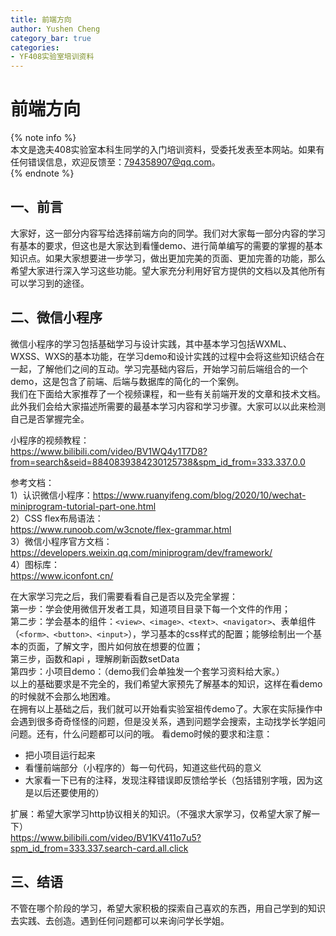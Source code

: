 ```yaml
---
title: 前端方向
author: Yushen Cheng
category_bar: true
categories: 
- YF408实验室培训资料
---
```

# 前端方向
{% note info %}  
本文是逸夫408实验室本科生同学的入门培训资料，受委托发表至本网站。如果有任何错误信息，欢迎反馈至：794358907@qq.com。  
{% endnote %}  

## 一、前言  
大家好，这一部分内容写给选择前端方向的同学。我们对大家每一部分内容的学习有基本的要求，但这也是大家达到看懂demo、进行简单编写的需要的掌握的基本知识点。如果大家想要进一步学习，做出更加完美的页面、更加完善的功能，那么希望大家进行深入学习这些功能。望大家充分利用好官方提供的文档以及其他所有可以学习到的途径。  


## 二、微信小程序
微信小程序的学习包括基础学习与设计实践，其中基本学习包括WXML、WXSS、WXS的基本功能，在学习demo和设计实践的过程中会将这些知识结合在一起，了解他们之间的互动。学习完基础内容后，开始学习前后端组合的一个demo，这是包含了前端、后端与数据库的简化的一个案例。  
我们在下面给大家推荐了一个视频课程，和一些有关前端开发的文章和技术文档。此外我们会给大家描述所需要的最基本学习内容和学习步骤。大家可以以此来检测自己是否掌握完全。  

小程序的视频教程：  
https://www.bilibili.com/video/BV1WQ4y1T7D8?from=search&seid=8840839384230125738&spm_id_from=333.337.0.0  

参考文档：  
1）认识微信小程序：https://www.ruanyifeng.com/blog/2020/10/wechat-miniprogram-tutorial-part-one.html  
2）CSS flex布局语法：  
https://www.runoob.com/w3cnote/flex-grammar.html  
3）微信小程序官方文档：  
https://developers.weixin.qq.com/miniprogram/dev/framework/  
4）图标库：  
https://www.iconfont.cn/  


在大家学习完之后，我们需要看看自己是否以及完全掌握：  
第一步：学会使用微信开发者工具，知道项目目录下每一个文件的作用；  
第二步：学会基本的组件：`<view>、<image>、<text>、<navigator>`、表单组件（`<form>、<button>、<input>`），学习基本的css样式的配置；能够绘制出一个基本的页面，了解文字，图片如何放在想要的位置；  
第三步，函数和api ，理解刷新函数setData  
第四步：小项目demo：（demo我们会单独发一个套学习资料给大家。）  
以上的基础要求是不完全的，我们希望大家预先了解基本的知识，这样在看demo的时候就不会那么地困难。  
在拥有以上基础之后，我们就可以开始看实验室祖传demo了。大家在实际操作中会遇到很多奇奇怪怪的问题，但是没关系，遇到问题学会搜索，主动找学长学姐问问题。还有，什么问题都可以问的哦。
看demo时候的要求和注意：  
- 把小项目运行起来  
- 看懂前端部分（小程序的）每一句代码，知道这些代码的意义  
- 大家看一下已有的注释，发现注释错误即反馈给学长（包括错别字哦，因为这是以后还要使用的）  

扩展：希望大家学习http协议相关的知识。（不强求大家学习，仅希望大家了解一下）  
https://www.bilibili.com/video/BV1KV411o7u5?spm_id_from=333.337.search-card.all.click  


## 三、结语  
不管在哪个阶段的学习，希望大家积极的探索自己喜欢的东西，用自己学到的知识去实践、去创造。遇到任何问题都可以来询问学长学姐。  

